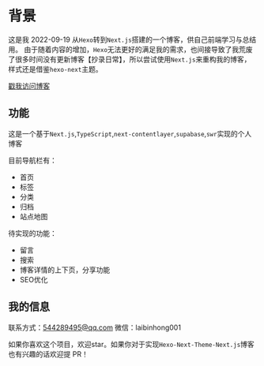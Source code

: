 # 背景
这是我 2022-09-19 从`Hexo`转到`Next.js`搭建的一个博客，供自己前端学习与总结用。
由于随着内容的增加，`Hexo`无法更好的满足我的需求，也间接导致了我荒废了很多时间没有更新博客【抄录日常】，所以尝试使用`Next.js`来重构我的博客，样式还是借鉴`hexo-next`主题。

[戳我访问博客](https://laibh.top)

## 功能

这是一个基于`Next.js`,`TypeScript`,`next-contentlayer`,`supabase`,`swr`实现的个人博客

目前导航栏有：

- 首页
- 标签
- 分类
- 归档
- 站点地图

待实现的功能：

- 留言
- 搜索
- 博客详情的上下页，分享功能
- SEO优化

## 我的信息
联系方式：544289495@qq.com
微信：laibinhong001

如果你喜欢这个项目，欢迎star。如果你对于实现`Hexo-Next-Theme-Next.js`博客也有兴趣的话欢迎提 PR！
